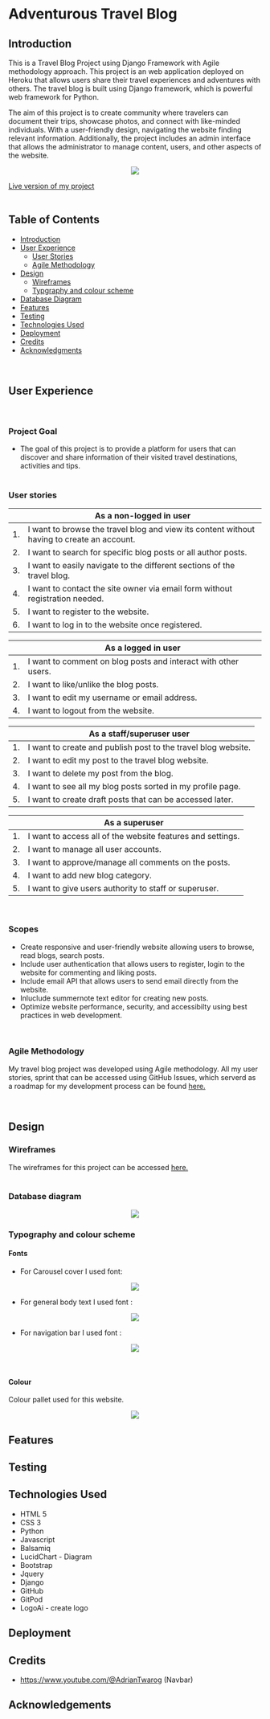 # Adventurous Travel Blog

## Introduction

This is a Travel Blog Project using Django Framework with Agile methodology approach.
This project is an web application deployed on Heroku that allows users share their travel experiences and adventures with others.
The travel blog is built using Django framework, which is powerful web framework for Python.

The aim of this project is to create community where travelers can document their trips, showcase photos, and connect with like-minded individuals. With a user-friendly design, navigating the website finding relevant information.
Additionally, the project includes an admin interface that allows the administrator to manage content, users, and other aspects of the website.

<p align="center">
<img src="./assets/other/responsive-image.png">
</p>

[Live version of my project](https://adventurous-blog.herokuapp.com/)
<br><br>

## Table of Contents

- [Introduction](#travel-blog)
- [User Experience](#user-experience)
    - [User Stories](#user-stories)
    - [Agile Methodology](#agile-methodology)
- [Design](#design)
    - [Wireframes](#wireframes)
    - [Typgraphy and colour scheme](#typography-and-colour-scheme)
- [Database Diagram](#database-diagram)
- [Features](#features)
- [Testing](#testing)
- [Technologies Used](#technologies-used)
- [Deployment](#deployment)
- [Credits](#credits)
- [Acknowledgments](#acknowledgements)        
    
<br>

## User Experience
<br>

### Project Goal

* The goal of this project is to provide a platform for users that can discover and share information of their visited travel destinations, activities and tips.
<br><br>

### User stories

|  | As a non-logged in user |
| --- | --- |
| 1. | I want to browse the travel blog and view its content without having to create an account. |
| 2. | I want to search for specific blog posts or all author posts. |
| 3. | I want to easily navigate to the different sections of the travel blog. |
| 4. | I want to contact the site owner via email form without registration needed. |
| 5. | I want to register to the website.  |
| 6. | I want to log in to the website once registered.  |

|  | As a logged in user |
| --- | --- |
| 1. | I want to comment on blog posts and interact with other users. |
| 2. | I want to like/unlike the blog posts. |
| 3. | I want to edit my username or email address. |
| 4. | I want to logout from the website. |

|  | As a staff/superuser user |
| --- | --- |
| 1. | I want to create and publish post to the travel blog website. |
| 2. | I want to edit my post to the travel blog website. |
| 3. | I want to delete my post from the blog. |
| 4. | I want to see all my blog posts sorted in my profile page. |
| 5. | I want to create draft posts that can be accessed later. |

|  | As a superuser |
| --- | --- |
| 1. | I want to access all of the website features and settings. |
| 2. | I want to manage all user accounts. |
| 3. | I want to approve/manage all comments on the posts. |
| 4. | I want to add new blog category. |
| 5. | I want to give users authority to staff or superuser. |

<br>

### Scopes

* Create responsive and user-friendly website allowing users to browse, read blogs, search posts.
* Include user authentication that allows users to register, login to the website for commenting and liking posts.
* Include email API that allows users to send email directly from the website.
* Inluclude summernote text editor for creating new posts.
* Optimize website performance, security, and accessibilty using best practices in web development.

<br>

### Agile Methodology

My travel blog project was developed using Agile methodology. 
All my user stories, sprint that can be accessed using GitHub Issues, which serverd as a roadmap for my development process can be found [here.](https://github.com/MichalPokojny/CI_project_4_travel_blog/issues?q=is%3Aissue+is%3Aclosed)

<br>

## Design

### Wireframes

The wireframes for this project can be accessed [here.](./WIREFRAMES.md)
<br><br>

### Database diagram

<p align="center">
<img src="./assets/other/database_diagram.png">
</p>

### Typography and colour scheme

#### Fonts

* For Carousel cover I used font:
<p align="center">
<img src="./assets/other/carousel_font.png">
</p>

* For general body text I used font :
<p align="center">
<img src="./assets/other/body_text_font.png">
</p>

* For navigation bar I used font :
<p align="center">
<img src="./assets/other/navbar_font.png">
</p>

<br>

#### Colour

Colour pallet used for this website.

<p align="center">
<img src="./assets/other/colors.png">
</p>

## Features

## Testing

## Technologies Used
- HTML 5
- CSS 3
- Python
- Javascript
- Balsamiq
- LucidChart - Diagram
- Bootstrap
- Jquery
- Django
- GitHub
- GitPod
- LogoAi - create logo


## Deployment

## Credits
- https://www.youtube.com/@AdrianTwarog (Navbar)

## Acknowledgements
